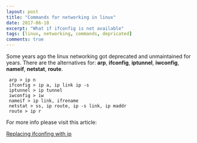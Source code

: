 ```yaml
---
layout: post
title: "Commands for networking in linux"
date: 2017-06-18
excerpt: "What if ifconfig is not available"
tags: [linux, networking, commands, depricated]
comments: true
---
```


Some years ago the linux networking got deprecated and unmaintained for years.
There are the alternatives for: **arp**, **ifconfig**, **iptunnel**, **iwconfig**, **nameif**, **netstat**, **route**.

     arp > ip n
     ifconfig > ip a, ip link ip -s
     iptunnel > ip tunnel
     iwconfig > iw
     nameif > ip link, ifrename
     netstat > ss, ip route, ip -s link, ip maddr
     route > ip r   
     

For more info please visit this article: 

[Replacing ifconfing with ip](https://www.linux.com/learn/replacing-ifconfig-ip)
